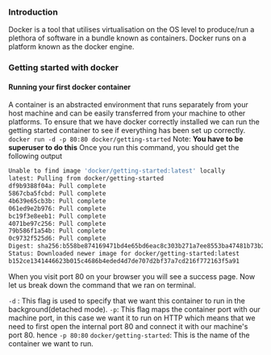### Introduction
Docker is a tool that utilises virtualisation on the OS level to produce/run a plethora of software in a bundle known as containers. Docker runs on a platform known as the docker engine.

### Getting started with docker
#### Running your first docker container
A container is an abstracted environment that runs separately from your host machine and can be easily transferred from your machine to other platforms.
To ensure that we have docker correctly installed we can run the getting started container to see if everything has been set up correctly.
`docker run -d -p 80:80 docker/getting-started`
Note: <b>You have to be superuser to do this</b>
Once you run this command, you should get the following output
```sh
Unable to find image 'docker/getting-started:latest' locally
latest: Pulling from docker/getting-started
df9b9388f04a: Pull complete 
5867cba5fcbd: Pull complete 
4b639e65cb3b: Pull complete 
061ed9e2b976: Pull complete 
bc19f3e8eeb1: Pull complete 
4071be97c256: Pull complete 
79b586f1a54b: Pull complete 
0c9732f525d6: Pull complete 
Digest: sha256:b558be874169471bd4e65bd6eac8c303b271a7ee8553ba47481b73b2bf597aae
Status: Downloaded newer image for docker/getting-started:latest
b152ce1341446623b015c4686b4eded4d7de707d2bf37a7cd216f772163f5a91
```
When you visit port 80 on your browser you will see a success page. Now let us break down the command that we ran on terminal.

`-d` : This flag is used to specify that we want this container to run in the background(detached mode). 
`-p`: This flag maps the container port with our machine port, in this case we want it to run on HTTP which means that we need to first open the internal port 80 and connect it with our machine's port 80. hence `-p 80:80`
`docker/getting-started`: This is the name of the container we want to run.
